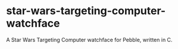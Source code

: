 # star-wars-targeting-computer-watchface
A Star Wars Targeting Computer watchface for Pebble, written in C.
